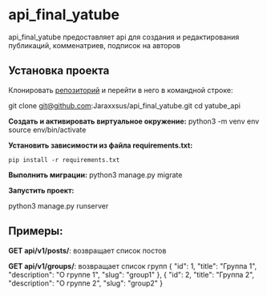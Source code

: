 
# api_final_yatube

api_final_yatube предоставляет api для создания и редактирования публикаций, комменатриев, подписок на авторов 

## Установка проекта 

Клонировать [репозиторий](https://github.com/Jaraxxsus/api_final_yatube) и перейти в него в командной строке:

git clone git@github.com:Jaraxxsus/api_final_yatube.git
cd yatube_api

**Cоздать и активировать виртуальное окружение:**
python3 -m venv env
source env/bin/activate

**Установить зависимости из файла requirements.txt:**
```python3 -m pip install --upgrade pip
pip install -r requirements.txt
```

**Выполнить миграции:**
python3 manage.py migrate

**Запустить проект:**

python3 manage.py runserver

## Примеры:

**GET api/v1/posts/**:
возвращает список постов


**GET api/v1/groups/**:
возвращает список групп 
 {
        "id": 1,
        "title": "Группа 1",
        "description": "О группе 1",
        "slug": "group1"
    },
    {
        "id": 2,
        "title": "Группа 2",
        "description": "О группе 2",
        "slug": "group2"
    }
    

